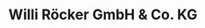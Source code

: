 ---
title: "Willi Röcker GmbH & Co. KG"
url: /ofterdingen/willi-roecker-gmbh-und-co-kg/
shop: Treibstoff
---
